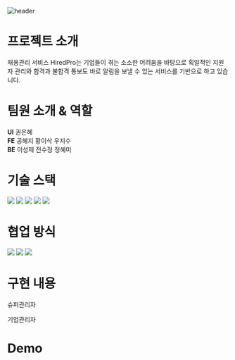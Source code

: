 ![header](https://capsule-render.vercel.app/api?type=wave&color=auto&height=300&section=header&text=Hired%20Pro&fontSize=90)

# 프로젝트 소개
채용관리 서비스 HiredPro는 기업들이 겪는 소소한 어려움을 바탕으로 획일적인 지원자 관리와 합격과 불합격 통보도 바로 알림을 보낼 수 있는 서비스를 기반으로 하고 있습니다.
  
# 팀원 소개 & 역할
<b>UI</b> 권은혜 <br>
<b>FE</b> 공혜지 황이삭 우지수 <br>
<b>BE</b> 이성제 전수정 정혜미

# 기술 스택
<div align="left">
<img src="https://img.shields.io/badge/figma-F24E1E?style=flat&logo=figma&logoColor=white"/>
<img src="https://img.shields.io/badge/react-61DAFB?style=flat&logo=react&logoColor=white"/>
<img src="https://img.shields.io/badge/github-181717?style=flat&logo=github&logoColor=white"/>
<img src="https://img.shields.io/badge/git-F05032?style=flat&logo=git&logoColor=white"/>
<img src="https://img.shields.io/badge/swagger-85EA2D?style=flat&logo=swagger&logoColor=white"/>
  </div>

# 협업 방식
<div>
<img src="https://img.shields.io/badge/slack-4A154B?style=flat&logo=slack&logoColor=white"/>
<img src="https://img.shields.io/badge/discord-5865F2?style=flat&logo=discord&logoColor=white"/>
<img src="https://img.shields.io/badge/notion-000000?style=flat&logo=notion&logoColor=white"/>
  </div>


# 구현 내용

슈퍼관리자

기업관리자

# Demo


<div style="position:absolute; display:none;"><a style="display:none;"> https://capsule-render.vercel.app/api? </a></div>
